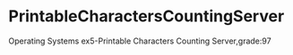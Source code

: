 # PrintableCharactersCountingServer
 Operating Systems ex5-Printable Characters Counting Server,grade:97
